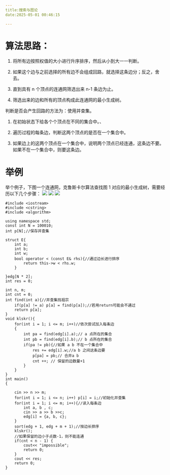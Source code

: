 ```yaml
---
title:搜索与图论
date:2025-05-01 00:46:15

---
```

# 算法思路：

1. 将所有边按照权值的大小进行升序排序，然后从小到大一一判断。

2. 如果这个边与之前选择的所有边不会组成回路，就选择这条边分；反之，舍去。

3. 直到具有 n 个顶点的连通网筛选出来 n-1 条边为止。

4. 筛选出来的边和所有的顶点构成此连通网的最小生成树。

判断是否会产生回路的方法为：使用并查集。

1. 在初始状态下给各个个顶点在不同的集合中。、

2. 遍历过程的每条边，判断这两个顶点的是否在一个集合中。

3. 如果边上的这两个顶点在一个集合中，说明两个顶点已经连通，这条边不要。如果不在一个集合中，则要这条边。

# 举例
举个例子，下图一个连通网，克鲁斯卡尔算法查找图 1 对应的最小生成树，需要经历以下几个步骤：
![](Pasted%20image%2020241220132841.png)
![](Pasted%20image%2020241220132858.png)
![](Pasted%20image%2020241220132913.png)
```
#include <iostream>
#include <cstring>
#include <algorithm>

using namespace std;
const int N = 100010;
int p[N];//保存并查集

struct E{
    int a;
    int b;
    int w;
    bool operator < (const E& rhs){//通过边长进行排序
        return this->w < rhs.w;
    }

}edg[N * 2];
int res = 0;

int n, m;
int cnt = 0;
int find(int a){//并查集找祖宗
    if(p[a] != a) p[a] = find(p[a]);//若用return可能会不通过
    return p[a];
}
void klskr(){
    for(int i = 1; i <= m; i++)//依次尝试加入每条边
    {
        int pa = find(edg[i].a);// a 点所在的集合
        int pb = find(edg[i].b);// b 点所在的集合
        if(pa != pb){//如果 a b 不在一个集合中
            res += edg[i].w;//a b 之间这条边要
            p[pa] = pb;// 合并a b
            cnt ++; // 保留的边数量+1
        }
    }
}
int main()
{

    cin >> n >> m;
    for(int i = 1; i <= n; i++) p[i] = i;//初始化并查集
    for(int i = 1; i <= m; i++){//读入每条边
        int a, b , c;
        cin >> a >> b >>c;
        edg[i] = {a, b, c};
    }
    sort(edg + 1, edg + m + 1);//按边长排序
    klskr();
    //如果保留的边小于点数-1，则不能连通
    if(cnt < n - 1) {
        cout<< "impossible";
        return 0;
    }
    cout << res;
    return 0;
}

```